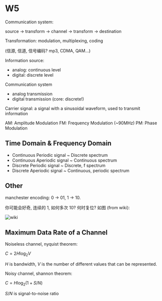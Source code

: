 # W5

Communication system:

source -> transform -> channel -> transform -> destination

Transformation: modulation, multiplexing, coding

(信源, 信道, 信号编码? mp3, CDMA, QAM...)

Information source:

- analog: continuous level
- digital: discrete level

Communication system

- analog transmission
- digital transmission (core: discrete!)

Carrier signal: a signal with a sinusoidal waveform, used to transmit information

AM: Amplitude Modulation
FM: Frequency Modulation (~90MHz)
PM: Phase Modulation

## Time Domain & Frequency Domain

- Continuous Periodic signal ~ Discrete spectrum
- Continuous Aperiodic signal ~ Continuous spectrum
- Discrete Periodic signal ~ Discrete, f spectrum
- Discrete Aperiodic signal ~ Continuous, periodic spectrum

## Other

manchester encoding: 0 -> 01, 1 -> 10.

你可能会好奇, 连续的 1, 如何多次 10? 何时复位? 如图 (from wiki):

![wiki](https://upload.wikimedia.org/wikipedia/commons/9/90/Manchester_encoding_both_conventions.svg)

## Maximum Data Rate of a Channel

Noiseless channel, nyquist theorem:

$C = 2H \log_2 V$

$H$ is bandwidth, $V$ is the number of different values that can be represented.

Noisy channel, shannon theorem:

$C = H \log_2 (1 + S/N)$

$S/N$ is signal-to-noise ratio
